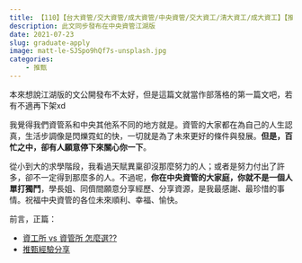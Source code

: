 ```yaml
---
title: 【110】【台大資管/交大資管/成大資管/中央資管/交大資工/清大資工/成大資工】【推甄心得】
description: 此文同步發布在中央資管江湖版
date: 2021-07-23
slug: graduate-apply
image: matt-le-SJSpo9hQf7s-unsplash.jpg
categories:
    - 推甄
---
```


本來想說江湖版的文公開發布不太好，但是這篇文就當作部落格的第一篇文吧，若有不適再下架xd

我覺得我們資管系和中央其他系不同的地方就是。資管的大家都在為自己的人生認真，生活步調像是閃爍霓虹的快，一切就是為了未來更好的條件與發展。**但是，百忙之中，卻有人願意停下來關心你一下**。

從小到大的求學階段，我看過天賦異稟卻沒那麼努力的人；或者是努力付出了許多，卻不一定得到那麼多的人。不過呢，**你在中央資管的大家庭，你就不是一個人單打獨鬥**，學長姐、同儕間願意分享經歷、分享資源，是我最感謝、最珍惜的事情。祝福中央資管的各位未來順利、幸福、愉快。

前言，正篇：

- [資工所 vs 資管所 怎麼選??](https://www.notion.so/vs-caefba2c37174c338ed6cff4788eb1de)
- [推甄經驗分享](https://www.notion.so/d482bef280ae4e3b8b4d534cbe9162bb)